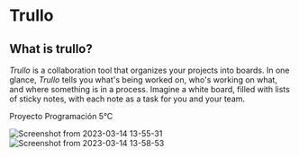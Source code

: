 # Trullo

## What is trullo?
*Trullo* is a collaboration tool that organizes 
your projects into boards. In one glance, *Trullo* tells you what's being worked on, who's working on what, and where something is in a process. Imagine a white board, filled with lists of sticky notes, with each note as a task for you and your team.

Proyecto Programación 5°C


![Screenshot from 2023-03-14 13-55-31](https://user-images.githubusercontent.com/82075452/225081197-9afe7d43-98fd-4809-a643-a7bdaf26d78f.jpg)
![Screenshot from 2023-03-14 13-58-53](https://user-images.githubusercontent.com/82075452/225081265-fdaf4741-7ea2-4662-8397-5b1fb0585765.jpg)
